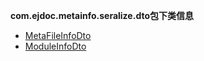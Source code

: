 
**com.ejdoc.metainfo.seralize.dto包下类信息**


- [MetaFileInfoDto](metaInfoSeralize/com/ejdoc/metainfo/seralize/dto/MetaFileInfoDto.md)  
- [ModuleInfoDto](metaInfoSeralize/com/ejdoc/metainfo/seralize/dto/ModuleInfoDto.md)  

